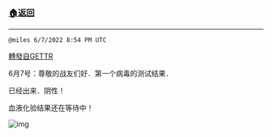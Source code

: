 ###  [:house:返回](README.md)
---


`@miles 6/7/2022 8:54 PM UTC`

[轉發自GETTR](https://gettr.com/post/p1d3rucdba3)

6月7号：尊敬的战友们好．第一个病毒的测试结果．



已经出来．阴性！

血液化验结果还在等待中！

![img](https://media.gettr.com/group16/getter/2022/06/07/20/f65020cd-5bce-1177-296d-4e4624067378/out.jpg)

